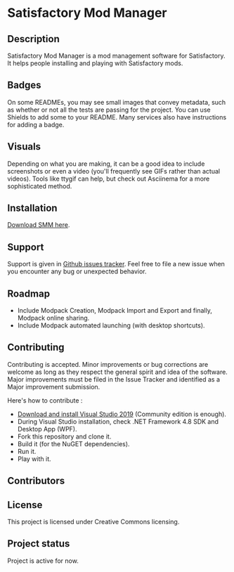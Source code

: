 # Satisfactory Mod Manager

## Description
Satisfactory Mod Manager is a mod management software for Satisfactory. It helps people installing and playing with Satisfactory mods. 

## Badges
On some READMEs, you may see small images that convey metadata, such as whether or not all the tests are passing for the project. You can use Shields to add some to your README. Many services also have instructions for adding a badge.

## Visuals
Depending on what you are making, it can be a good idea to include screenshots or even a video (you'll frequently see GIFs rather than actual videos). Tools like ttygif can help, but check out Asciinema for a more sophisticated method.

## Installation
[Download SMM here](about:blank).

## Support
Support is given in [Github issues tracker](https://github.com/ShadCanard/Satisfactory-Mod-Manager/issues). Feel free to file a new issue when you encounter any bug or unexpected behavior.

## Roadmap
- Include Modpack Creation, Modpack Import and Export and finally, Modpack online sharing.
- Include Modpack automated launching (with desktop shortcuts).

## Contributing
Contributing is accepted. Minor improvements or bug corrections are welcome as long as they respect the general spirit and idea of the software.
Major improvements must be filed in the Issue Tracker and identified as a Major improvement submission. 

Here's how to contribute :
- [Download and install Visual Studio 2019](https://visualstudio.microsoft.com/fr/downloads/) (Community edition is enough).
- During Visual Studio installation, check .NET Framework 4.8 SDK and Desktop App (WPF).
- Fork this repository and clone it.
- Build it (for the NuGET dependencies).
- Run it.
- Play with it.

## Contributors

## License
This project is licensed under Creative Commons licensing.

## Project status
Project is active for now.
